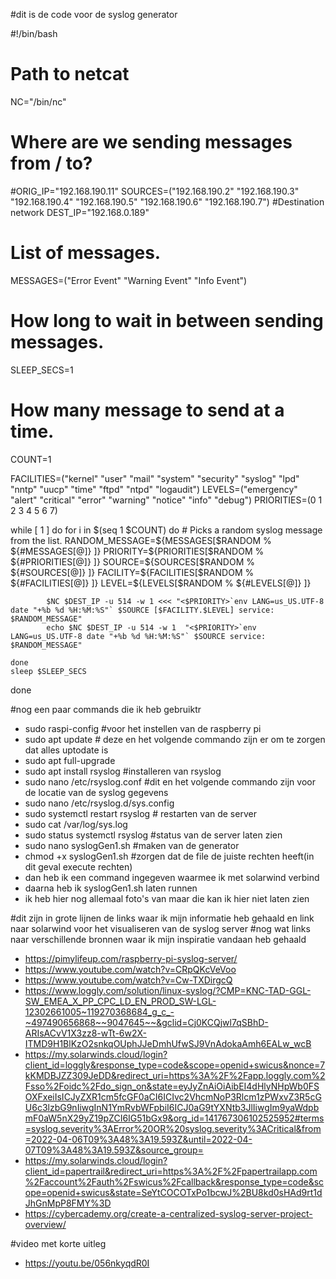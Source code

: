 
#dit is de code voor de syslog generator

#!/bin/bash
# Path to netcat
NC="/bin/nc"
# Where are we sending messages from / to?
#ORIG_IP="192.168.190.11"
SOURCES=("192.168.190.2" "192.168.190.3" "192.168.190.4" "192.168.190.5" "192.168.190.6" "192.168.190.7")
#Destination network
DEST_IP="192.168.0.189"
# List of messages.
MESSAGES=("Error Event" "Warning Event" "Info Event")
# How long to wait in between sending messages.
SLEEP_SECS=1
# How many message to send at a time.
COUNT=1

FACILITIES=("kernel" "user" "mail" "system" "security" "syslog" "lpd" "nntp" "uucp" "time" "ftpd" "ntpd" "logaudit")
LEVELS=("emergency" "alert" "critical" "error" "warning" "notice" "info" "debug")
PRIORITIES=(0 1 2 3 4 5 6 7)

while [ 1 ]
do
	for i in $(seq 1 $COUNT)
	do
		# Picks a random syslog message from the list.
		RANDOM_MESSAGE=${MESSAGES[$RANDOM % ${#MESSAGES[@]} ]}
		PRIORITY=${PRIORITIES[$RANDOM % ${#PRIORITIES[@]} ]}
		SOURCE=${SOURCES[$RANDOM % ${#SOURCES[@]} ]}
		FACILITY=${FACILITIES[$RANDOM % ${#FACILITIES[@]} ]}
		LEVEL=${LEVELS[$RANDOM % ${#LEVELS[@]} ]}

			$NC $DEST_IP -u 514 -w 1 <<< "<$PRIORITY>`env LANG=us_US.UTF-8 date "+%b %d %H:%M:%S"` $SOURCE [$FACILITY.$LEVEL] service: $RANDOM_MESSAGE"
			echo $NC $DEST_IP -u 514 -w 1  "<$PRIORITY>`env LANG=us_US.UTF-8 date "+%b %d %H:%M:%S"` $SOURCE service: $RANDOM_MESSAGE"

	done
	sleep $SLEEP_SECS
done

#nog een paar commands die ik heb gebruiktr
- sudo raspi-config #voor het instellen van de raspberry pi
- sudo apt update # deze en het volgende commando zijn er om te zorgen dat alles uptodate is
- sudo apt full-upgrade
- sudo apt install rsyslog #installeren van rsyslog
- sudo nano /etc/rsyslog.conf #dit en het volgende commando zijn voor de locatie van de syslog gegevens
- sudo nano /etc/rsyslog.d/sys.config
- sudo systemctl restart rsyslog # restarten van de server
- sudo cat /var/log/sys.log
- sudo status systemctl rsyslog #status van de server laten zien
- sudo nano syslogGen1.sh #maken van de generator
- chmod +x syslogGen1.sh #zorgen dat de file de juiste rechten heeft(in dit geval execute rechten)
- dan heb ik een command ingegeven waarmee ik met solarwind verbind
- daarna heb ik syslogGen1.sh laten runnen
- ik heb hier nog allemaal foto's van maar die kan ik hier niet laten zien

#dit zijn in grote lijnen de links waar ik mijn informatie heb gehaald en link naar solarwind voor het visualiseren van de syslog server
#nog wat links naar verschillende bronnen waar ik mijn inspiratie vandaan heb gehaald
- https://pimylifeup.com/raspberry-pi-syslog-server/
- https://www.youtube.com/watch?v=CRpQKcVeVoo
- https://www.youtube.com/watch?v=Cw-TXDirgcQ
- https://www.loggly.com/solution/linux-syslog/?CMP=KNC-TAD-GGL-SW_EMEA_X_PP_CPC_LD_EN_PROD_SW-LGL-12302661005~119270368684_g_c_-~497490656868~~9047645~~&gclid=Cj0KCQjwl7qSBhD-ARIsACvV1X3zz8-wTt-6w2X-ITMD9H1BlKzO2snkqOUphJJeDmhUfwSJ9VnAdokaAmh6EALw_wcB
- https://my.solarwinds.cloud/login?client_id=loggly&response_type=code&scope=openid+swicus&nonce=7kKMDBJZZ309JeDD&redirect_uri=https%3A%2F%2Fapp.loggly.com%2Fsso%2Foidc%2Fdo_sign_on&state=eyJyZnAiOiAibEI4dHlyNHpWb0FSOXFxeiIsICJyZXR1cm5fcGF0aCI6ICIvc2VhcmNoP3Rlcm1zPWxvZ3R5cGU6c3lzbG9nIiwgInN1YmRvbWFpbiI6ICJ0aG9tYXNtb3JlIiwgIm9yaWdpbmF0aW5nX29yZ19pZCI6IG51bGx9&org_id=141767306102525952#terms=syslog.severity%3AError%20OR%20syslog.severity%3ACritical&from=2022-04-06T09%3A48%3A19.593Z&until=2022-04-07T09%3A48%3A19.593Z&source_group=
- https://my.solarwinds.cloud/login?client_id=papertrail&redirect_uri=https%3A%2F%2Fpapertrailapp.com%2Faccount%2Fauth%2Fswicus%2Fcallback&response_type=code&scope=openid+swicus&state=SeYtCOCOTxPo1bcwJ%2BU8kd0sHAd9rt1dJhGnMpP8FMY%3D
- https://cybercademy.org/create-a-centralized-syslog-server-project-overview/

#video met korte uitleg
- https://youtu.be/056nkyqdR0I
